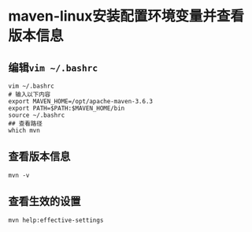 # maven-linux安装配置环境变量并查看版本信息

## 编辑`vim ~/.bashrc`

```shell
vim ~/.bashrc
# 输入以下内容
export MAVEN_HOME=/opt/apache-maven-3.6.3
export PATH=$PATH:$MAVEN_HOME/bin
source ~/.bashrc
## 查看路径
which mvn
```

## 查看版本信息

```shell
mvn -v
```

## 查看生效的设置

```shell
mvn help:effective-settings
```
